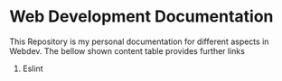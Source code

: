 # Web Development Documentation

This Repository is my personal documentation for different aspects in Webdev. The bellow shown content table provides further links

1. Eslint
